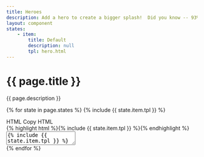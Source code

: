 ```yaml
---
title: Heroes
description: Add a hero to create a bigger splash!  Did you know -- 93% of hero images include scenes of nature?  Heroes occupy the full width of their container.
layout: component
states:
    - item:
        title: Default
        description: null
        tpl: hero.html
---
```

<div class="container content">
    <h1>{{ page.title }}</h1>
    <p class="well">{{ page.description }}</p>
</div>

{% for state in page.states %}
{% include {{ state.item.tpl }} %}
<div class="container content">
    <div class="col-12 m-0 p-0">
        <div class="card card--highlight">
            <div class="card__head">HTML <a class="copy" data-clipboard-target="#copy-{{ forloop.index }}">Copy HTML</a></div>
            <div class="card__body">{% highlight html %}{% include {{ state.item.tpl }} %}{% endhighlight %}</div>
            <textarea class="card__copy" id="copy-{{ forloop.index }}" readonly>{% include {{ state.item.tpl }} %}</textarea>
        </div>
    </div>
</div>  
{% endfor %}
